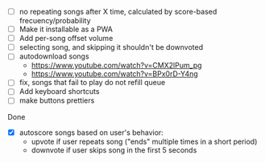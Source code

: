 - [ ] no repeating songs after X time, calculated by score-based frecuency/probability
- [ ] Make it installable as a PWA
- [ ] Add per-song offset volume
- [ ] selecting song, and skipping it shouldn't be downvoted
- [ ] autodownload songs
    - https://www.youtube.com/watch?v=CMX2lPum_pg
    - https://www.youtube.com/watch?v=BPx0rD-Y4ng
- [ ] fix, songs that fail to play do not refill queue
- [ ] Add keyboard shortcuts
- [ ] make buttons prettiers

Done
- [x] autoscore songs based on user's behavior:
    - upvote if user repeats song ("ends" multiple times in a short period)
    - downvote if user skips song in the first 5 seconds